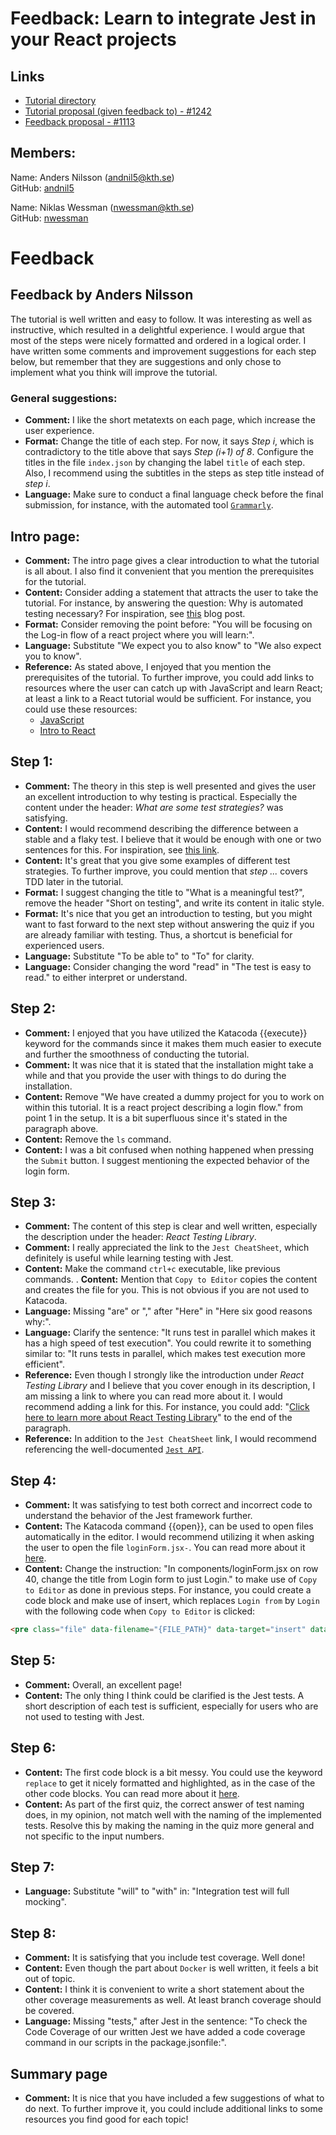 # Feedback: Learn to integrate Jest in your React projects

## Links

 - [Tutorial directory](https://github.com/KTH/devops-course/tree/2021/contributions/executable-tutorial/agnespet-adahen)
 - [Tutorial proposal (given feedback to) - #1242](https://github.com/KTH/devops-course/pull/1242)  
 - [Feedback proposal - #1113](https://github.com/KTH/devops-course/pull/1113)  

## Members:

Name: Anders Nilsson (andnil5@kth.se)  
GitHub: [andnil5](https://github.com/andnil5)

Name: Niklas Wessman (nwessman@kth.se)  
GitHub: [nwessman](https://github.com/nwessman)


# Feedback

## Feedback by Anders Nilsson

The tutorial is well written and easy to follow. It was interesting as well as instructive, which resulted in a delightful experience. I would argue that most of the steps were nicely formatted and ordered in a logical order. I have written some comments and improvement suggestions for each step below, but remember that they are suggestions and only chose to implement what you think will improve the tutorial.

### General suggestions:
- **Comment:** I like the short metatexts on each page, which increase the user experience.
- **Format:** Change the title of each step. For now, it says *Step i*, which is contradictory to the title above that says *Step (i+1) of 8*. Configure the titles in the file `index.json` by changing the label `title` of each step. Also, I recommend using the subtitles in the steps as step title instead of *step i*.
- **Language:** Make sure to conduct a final language check before the final submission, for instance, with the automated tool [`Grammarly`](https://app.grammarly.com/).

## Intro page:
- **Comment:** The intro page gives a clear introduction to what the tutorial is all about. I also find it convenient that you mention the prerequisites for the tutorial.
- **Content:** Consider adding a statement that attracts the user to take the tutorial. For instance, by answering the question: Why is automated testing necessary? For inspiration, see [this](https://uplandsoftware.com/cimpl/resources/blog/8-benefits-of-using-automated-systems/) blog post.
- **Format:** Consider removing the point before: "You will be focusing on the Log-in flow of a react project where you will learn:".
- **Language:** Substitute "We expect you to also know" to "We also expect you to know".
- **Reference:** As stated above, I enjoyed that you mention the prerequisites of the tutorial. To further improve, you could add links to resources where the user can catch up with JavaScript and learn React; at least a link to a React tutorial would be sufficient. For instance, you could use these resources:
  - [JavaScript](https://developer.mozilla.org/en-US/docs/Web/JavaScript/A_re-introduction_to_JavaScript)
  - [Intro to React](https://reactjs.org/tutorial/tutorial.html)

## Step 1:
- **Comment:** The theory in this step is well presented and gives the user an excellent introduction to why testing is practical. Especially the content under the header: *What are some test strategies?* was satisfying.
- **Content:** I would recommend describing the difference between a stable and a flaky test. I believe that it would be enough with one or two sentences for this. For inspiration, see [this link](https://docs.gitlab.com/ee/development/testing_guide/flaky_tests.html).
- **Content:** It's great that you give some examples of different test strategies. To further improve, you could mention that *step ...* covers TDD later in the tutorial.
- **Format:** I suggest changing the title to "What is a meaningful test?", remove the header "Short on testing", and write its content in italic style.
- **Format:** It's nice that you get an introduction to testing, but you might want to fast forward to the next step without answering the quiz if you are already familiar with testing. Thus, a shortcut is beneficial for experienced users.
- **Language:** Substitute "To be able to" to "To" for clarity.
- **Language:** Consider changing the word "read" in "The test is easy to read." to either interpret or understand.

## Step 2:
- **Comment:** I enjoyed that you have utilized the Katacoda {{execute}} keyword for the commands since it makes them much easier to execute and further the smoothness of conducting the tutorial.
- **Comment:** It was nice that it is stated that the installation might take a while and that you provide the user with things to do during the installation.
- **Content:** Remove "We have created a dummy project for you to work on within this tutorial. It is a react project describing a login flow." from point 1 in the setup. It is a bit superfluous since it's stated in the paragraph above.
- **Content:** Remove the `ls` command.
- **Content:** I was a bit confused when nothing happened when pressing the `Submit` button. I suggest mentioning the expected behavior of the login form.

## Step 3:
- **Comment:** The content of this step is clear and well written, especially the description under the header: *React Testing Library*.
- **Comment:** I really appreciated the link to the `Jest CheatSheet`, which definitely is useful while learning testing with Jest.
- **Content:** Make the command `ctrl+c` executable, like previous commands.
. **Content:** Mention that `Copy to Editor` copies the content and creates the file for you. This is not obvious if you are not used to Katacoda.
- **Language:** Missing "are" or "," after "Here" in "Here six good reasons why:".
- **Language:** Clarify the sentence: "It runs test in parallel which makes it has a high speed of test execution". You could rewrite it to something similar to: "It runs tests in parallel, which makes test execution more efficient".
- **Reference:** Even though I strongly like the introduction under *React Testing Library* and I believe that you cover enough in its description, I am missing a link to where you can read more about it. I would recommend adding a link for this. For instance, you could add: "[Click here to learn more about React Testing Library](https://testing-library.com/docs/react-testing-library/intro)" to the end of the paragraph.
- **Reference:** In addition to the `Jest CheatSheet` link, I would recommend referencing the well-documented [`Jest API`](https://jestjs.io/docs/api).

## Step 4:
- **Comment:** It was satisfying to test both correct and incorrect code to understand the behavior of the Jest framework further.
- **Content:** The Katacoda command {{open}}, can be used to open files automatically in the editor. I would recommend utilizing it when asking the user to open the file `loginForm.jsx-`. You can read more about it [here](https://www.katacoda.community/scenario-syntax.html#katacoda-s-markdown-extensions).
- **Content:** Change the instruction: "In components/loginForm.jsx on row 40, change the title from Login form to just Login." to make use of `Copy to Editor` as done in previous steps. For instance, you could create a code block and make use of insert, which replaces <code>Login from</code> by <code>Login</code> with the following code when `Copy to Editor` is clicked:
```html
<pre class="file" data-filename="{FILE_PATH}" data-target="insert" data-marker="Login form">Login</pre>
```

## Step 5:
- **Comment:** Overall, an excellent page!
- **Content:** The only thing I think could be clarified is the Jest tests. A short description of each test is sufficient, especially for users who are not used to testing with Jest.

## Step 6:
- **Content:** The first code block is a bit messy. You could use the keyword `replace` to get it nicely formatted and highlighted, as in the case of the other code blocks. You can read more about it [here](https://www.katacoda.community/scenario-syntax.html#katacoda-s-markdown-extensions).
- **Content:** As part of the first quiz, the correct answer of test naming does, in my opinion, not match well with the naming of the implemented tests. Resolve this by making the naming in the quiz more general and not specific to the input numbers.

## Step 7:
- **Language:** Substitute "will" to "with" in: "Integration test will full mocking".

## Step 8:
- **Comment:** It is satisfying that you include test coverage. Well done!
- **Content:** Even though the part about `Docker` is well written, it feels a bit out of topic.
- **Content:** I think it is convenient to write a short statement about the other coverage measurements as well. At least branch coverage should be covered.
- **Language:** Missing "tests," after Jest in the sentence: "To check the Code Coverage of our written Jest we have added a code coverage command in our scripts in the package.jsonfile:".

## Summary page
- **Comment:** It is nice that you have included a few suggestions of what to do next. To further improve it, you could include additional links to some resources you find good for each topic!